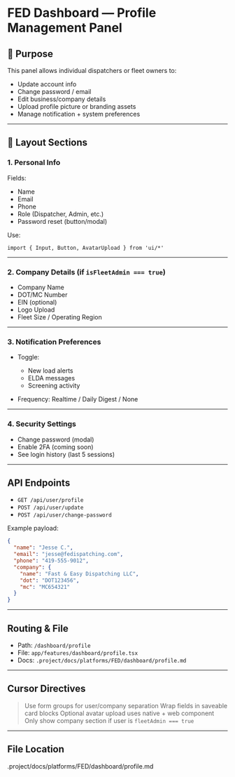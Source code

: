 # FED Dashboard — Profile Management Panel

## 👤 Purpose

This panel allows individual dispatchers or fleet owners to:

- Update account info
- Change password / email
- Edit business/company details
- Upload profile picture or branding assets
- Manage notification + system preferences

---

## 🧱 Layout Sections

### 1. Personal Info

Fields:
- Name
- Email
- Phone
- Role (Dispatcher, Admin, etc.)
- Password reset (button/modal)

Use:
```tsx
import { Input, Button, AvatarUpload } from 'ui/*'
````

---

### 2. Company Details (if `isFleetAdmin === true`)

* Company Name
* DOT/MC Number
* EIN (optional)
* Logo Upload
* Fleet Size / Operating Region

---

### 3. Notification Preferences

* Toggle:

  * New load alerts
  * ELDA messages
  * Screening activity
* Frequency: Realtime / Daily Digest / None

---

### 4. Security Settings

* Change password (modal)
* Enable 2FA (coming soon)
* See login history (last 5 sessions)

---

## API Endpoints

* `GET /api/user/profile`
* `POST /api/user/update`
* `POST /api/user/change-password`

Example payload:

```json
{
  "name": "Jesse C.",
  "email": "jesse@fedispatching.com",
  "phone": "419-555-9012",
  "company": {
    "name": "Fast & Easy Dispatching LLC",
    "dot": "DOT123456",
    "mc": "MC654321"
  }
}
```

---

## Routing & File

* Path: `/dashboard/profile`
* File: `app/features/dashboard/profile.tsx`
* Docs: `.project/docs/platforms/FED/dashboard/profile.md`

---

## Cursor Directives

> Use form groups for user/company separation
> Wrap fields in saveable card blocks
> Optional avatar upload uses native + web component
> Only show company section if user is `fleetAdmin === true`

---

## File Location
.project/docs/platforms/FED/dashboard/profile.md